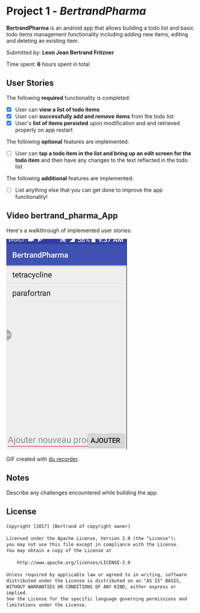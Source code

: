 # Project 1 - *BertrandPharma*

**BertrandPharma** is an android app that allows building a todo list and basic todo items management functionality including adding new items, editing and deleting an existing item.

Submitted by: **Leon Jean Bertrand Fritzner**

Time spent: **6** hours spent in total

## User Stories

The following **required** functionality is completed:

* [x] User can **view a list of todo items**
* [x] User can **successfully add and remove items** from the todo list
* [x] User's **list of items persisted** upon modification and and retrieved properly on app restart

The following **optional** features are implemented:

* [ ] User can **tap a todo item in the list and bring up an edit screen for the todo item** and then have any changes to the text reflected in the todo list

The following **additional** features are implemented:

* [ ] List anything else that you can get done to improve the app functionality!

## Video bertrand_pharma_App

Here's a walkthrough of implemented user stories:

<img src='bertrandpharma.gif' title='Video bertrand_pharma_App' width='' alt='Video bertrand_pharma_App' />

GIF created with [du recorder](http://www.google.com/durecorder/).

## Notes

Describe any challenges encountered while building the app.

## License

    Copyright [2017] [Bertrand of copyright owner]

    Licensed under the Apache License, Version 2.0 (the "License");
    you may not use this file except in compliance with the License.
    You may obtain a copy of the License at

        http://www.apache.org/licenses/LICENSE-2.0

    Unless required by applicable law or agreed to in writing, software
    distributed under the License is distributed on an "AS IS" BASIS,
    WITHOUT WARRANTIES OR CONDITIONS OF ANY KIND, either express or implied.
    See the License for the specific language governing permissions and
    limitations under the License.
